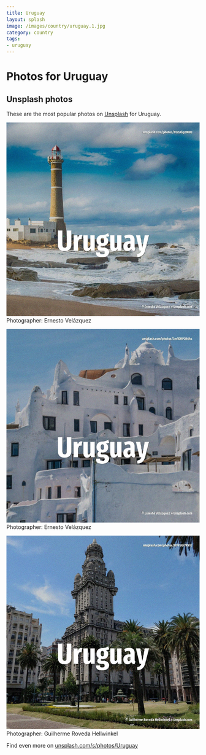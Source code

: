 ```yaml
---
title: Uruguay
layout: splash
image: /images/country/uruguay.1.jpg
category: country
tags:
- uruguay
---
```

# Photos for Uruguay
 
## Unsplash photos
These are the most popular photos on [Unsplash](https://unsplash.com) for Uruguay.
 
![Uruguay](/images/country/uruguay.1.jpg)
Photographer:  Ernesto Velázquez
 
![Uruguay](/images/country/uruguay.2.jpg)
Photographer:  Ernesto Velázquez
 
![Uruguay](/images/country/uruguay.3.jpg)
Photographer:  Guilherme Roveda Hellwinkel
 
Find even more on [unsplash.com/s/photos/Uruguay](https://unsplash.com/s/photos/Uruguay)
 

